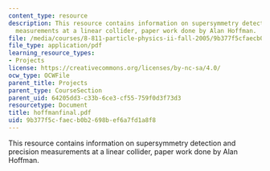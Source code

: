 ```yaml
---
content_type: resource
description: This resource contains information on supersymmetry detection and precision
  measurements at a linear collider, paper work done by Alan Hoffman.
file: /media/courses/8-811-particle-physics-ii-fall-2005/9b377f5cfaecb0b2698bef6a7fd1a8f8_hoffmanfinal.pdf
file_type: application/pdf
learning_resource_types:
- Projects
license: https://creativecommons.org/licenses/by-nc-sa/4.0/
ocw_type: OCWFile
parent_title: Projects
parent_type: CourseSection
parent_uid: 64205dd3-c33b-6ce3-cf55-759f0d3f73d3
resourcetype: Document
title: hoffmanfinal.pdf
uid: 9b377f5c-faec-b0b2-698b-ef6a7fd1a8f8
---
```

This resource contains information on supersymmetry detection and precision measurements at a linear collider, paper work done by Alan Hoffman.